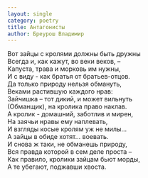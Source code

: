 ```yaml
---
layout: single
category: poetry
title: Антагонисты
author: Бреурош Владимир
---
```


Вот зайцы с кролями должны быть дружны  
Всегда и, как кажут,  во веки веков, –  
Капуста, трава и морковь им нужны,  
И с виду - как братья от братьев-отцов.  
Да только природу нельзя обмануть,  
Веками растившую каждого нрав:  
Зайчишка – тот дикий, и может вильнуть  
(Обманщик), на кролика право наклав.  
А кролик - домашний, заботлив и мирен,  
На заячьи нравы ему наплевать,  
И взгляды косые кролям уж не милы...  
А зайцы в обиде хотят... воевать.  
И снова ж таки, не обманешь природу,  
Вся правда которой в сем деле проста –  
Как правило, кролики зайцам бьют морды,  
А те убегают, поджавши хвоста.  
